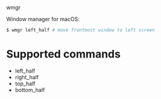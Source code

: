 wmgr

Window manager for macOS:

```sh
$ wmgr left_half # move frontmost window to left screen
```

# Supported commands

* left_half
* right_half
* top_half
* bottom_half
